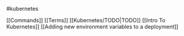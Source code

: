 #kubernetes 

[[Commands]]
[[Terms]]
[[Kubernetes/TODO|TODO]]
[[Intro To Kubernetes]]
[[Adding new environment variables to a deployment]]